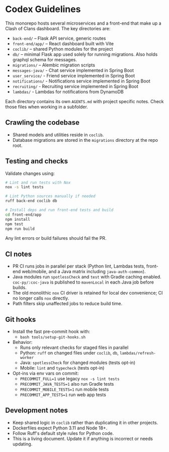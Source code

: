 # Codex Guidelines

This monorepo hosts several microservices and a front-end that make up a Clash of Clans dashboard. The key directories are:

- `back-end/` – Flask API service, generic routes
- `front-end/app/` – React dashboard built with Vite
- `coclib/` – shared Python modules for the project
- `db/` – minimal Flask app used solely for running migrations. Also holds graphql schema for messages.
- `migrations/` – Alembic migration scripts
- `messages-java/` - Chat service implemented in Spring Boot
- `user_service/` - Friend service implemented in Spring Boot
- `notifications/` - Notifications service implemented in Spring Boot
- `recruiting/` - Recruiting service implemented in Spring Boot
- `lambdas/` - Lambdas for notifications from DynamoDB

Each directory contains its own `AGENTS.md` with project specific notes. Check those files when working in a subfolder.

## Crawling the codebase
- Shared models and utilities reside in `coclib`.
- Database migrations are stored in the `migrations` directory at the repo root.

## Testing and checks

Validate changes using:

```bash
# Lint and run tests with Nox
nox -s lint tests

# Lint Python sources manually if needed
ruff back-end coclib db

# Install deps and run front-end tests and build
cd front-end/app
npm install
npm test
npm run build
```

Any lint errors or build failures should fail the PR.

## CI notes

- PR CI runs jobs in parallel per stack (Python lint, Lambdas tests, front-end web/mobile, and a Java matrix including `java-auth-common`).
- Java modules run `spotlessCheck` and `test` with Gradle caching enabled. `coc-py/:coc-java` is published to `mavenLocal` in each Java job before builds.
- The old monolithic `nox` CI driver is retained for local dev convenience; CI no longer calls `nox` directly.
- Path filters skip unaffected jobs to reduce build time.

## Git hooks

- Install the fast pre-commit hook with:
  - `bash tools/setup-git-hooks.sh`
- Behavior:
  - Runs only relevant checks for staged files in parallel
  - Python: `ruff` on changed files under `coclib`, `db`, `lambdas/refresh-worker`
  - Java: `spotlessCheck` for changed modules (tests opt-in)
  - Mobile: `lint` and `typecheck` (tests opt-in)
- Opt-ins via env vars on commit:
  - `PRECOMMIT_FULL=1` use legacy `nox -s lint tests`
  - `PRECOMMIT_JAVA_TESTS=1` also run Gradle tests
  - `PRECOMMIT_MOBILE_TESTS=1` run mobile tests
  - `PRECOMMIT_APP_TESTS=1` run web app tests

## Development notes

- Keep shared logic in `coclib` rather than duplicating it in other projects.
- Dockerfiles expect Python 3.11 and Node 18+.
- Follow Ruff's default style rules for Python code.
- This is a living document. Update it if anything is incorrect or needs updating.
